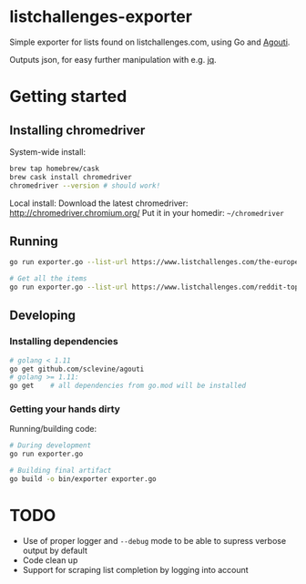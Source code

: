 # listchallenges-exporter

Simple exporter for lists found on listchallenges.com, using Go and [Agouti](https://agouti.org/).

Outputs json, for easy further manipulation with e.g. [jq](https://stedolan.github.io/jq/).

# Getting started

## Installing chromedriver

System-wide install:
```bash
brew tap homebrew/cask
brew cask install chromedriver
chromedriver --version # should work!
```

Local install:
Download the latest chromedriver: http://chromedriver.chromium.org/
Put it in your homedir: ```~/chromedriver```

## Running

```bash
go run exporter.go --list-url https://www.listchallenges.com/the-european-capitals-of-culture

# Get all the items
go run exporter.go --list-url https://www.listchallenges.com/reddit-top-250-movies | jq -r ".items[].name"
```

## Developing

### Installing dependencies
```bash
# golang < 1.11
go get github.com/sclevine/agouti
# golang >= 1.11:
go get    # all dependencies from go.mod will be installed
```

### Getting your hands dirty
Running/building code:
```bash
# During development
go run exporter.go

# Building final artifact
go build -o bin/exporter exporter.go
```

# TODO
- Use of proper logger and ```--debug``` mode to be able to supress verbose output by default
- Code clean up
- Support for scraping list completion by logging into account